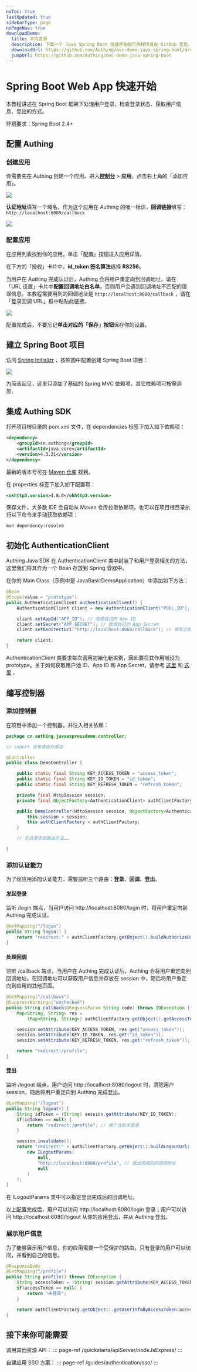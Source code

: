 ```yaml
---
noToc: true
lastUpdated: true
sidebarType: page
noPageNav: true
downloadDemo:
  title: 本页资源
  description: 下载一个 Java Spring Boot 快速开始的示例程序或在 GitHub 查看。
  downloadUrl: https://github.com/Authing/mvc-demo-java-spring-boot/archive/refs/heads/master.zip
  jumpUrl: https://github.com/Authing/mvc-demo-java-spring-boot
---
```


# Spring Boot Web App 快速开始

本教程讲述在 Spring Boot 框架下处理用户登录、检查登录状态、获取用户信息、登出的方式。

环境要求：Spring Boot 2.4+

## 配置 Authing

### 创建应用

你需要先在 Authing 创建一个应用。进入[**控制台**](https://console.authing.cn) > **应用**，点击右上角的「添加应用」。

![](~@imagesZhCn/quickstarts/webApp/javaSpringBoot/create-app.png)

**认证地址**填写一个域名，作为这个应用在 Authing 的唯一标识，**回调链接**填写：`http://localhost:8080/callback`

![](~@imagesZhCn/quickstarts/webApp/javaSpringBoot/create-app-2.png)

### 配置应用

在应用列表找到你的应用，单击「配置」按钮进入应用详情。

在下方的「授权」卡片中，**id_token 签名算法**选择 **RS256**。

当用户在 Authing 完成认证后，Authing 会将用户重定向到回调地址。请在「URL 设置」卡片中**配置回调地址白名单**，否则用户会遇到回调地址不匹配的错误信息。本教程需要用到的回调地址是 `http://localhost:8080/callback` ，请在「登录回调 URL」框中粘贴此链接。

![](~@imagesZhCn/quickstarts/webApp/javaSpringBoot/config-app.png)

配置完成后，不要忘记**单击对应的「保存」按钮**保存你的设置。

## 建立 Spring Boot 项目

访问 [Spring Initializr](https://start.spring.io/) ，按照图中配置创建 Spring Boot 项目：

![](~@imagesZhCn/quickstarts/webApp/javaSpringBoot/init.png)

为简洁起见，这里只添加了基础的 Spring MVC 依赖项，其它依赖项可按需添加。

## 集成 Authing SDK

打开项目根目录的 pom.xml 文件，在 dependencies 标签下加入如下依赖项：

```xml
<dependency>
	<groupId>cn.authing</groupId>
	<artifactId>java-core</artifactId>
	<version>4.3.21</version>
</dependency>
```

最新的版本号可在 [Maven 仓库](https://search.maven.org/artifact/cn.authing/java-core) 找到。

在 properties 标签下加入如下配置项：

```xml
<okhttp3.version>4.8.0</okhttp3.version>
```

保存文件，大多数 IDE 会自动从 Maven 仓库拉取依赖项。也可以在项目根目录执行以下命令来手动获取依赖项：

```shell
mvn dependency:resolve
```

## 初始化 AuthenticationClient

Authing Java SDK 在 AuthenticationClient 类中封装了和用户登录相关的方法，这里我们将其作为一个 Bean 存放到 Spring 容器中。

在你的 Main Class（示例中是 JavaBasicDemoApplication）中添加如下方法：

```java
@Bean
@Scope(value = "prototype")
public AuthenticationClient authenticationClient() {
    AuthenticationClient client = new AuthenticationClient("POOL_ID"); // 改成自己的用户池ID

    client.setAppId("APP_ID"); // 改成自己的 App ID
    client.setSecret("APP_SECRET"); // 改成自己的 App Secret
    client.setRedirectUri("http://localhost:8080/callback"); // 填写之前设置的回调地址

    return client;
}
```

AuthenticationClient 类要求每次调用初始化新实例，因此要将其作用域设为 prototype。关于如何获取用户池 ID、App ID 和 App Secret，请参考 [这里](/guides/faqs/get-userpool-id-and-secret.md) 和 [这里](/guides/faqs/get-app-id-and-secret.md) 。

## 编写控制器

### 添加控制器

在项目中添加一个控制器，并注入相关依赖：

```java
package cn.authing.javaexpressdemo.controller;

// import 语句请自行添加

@Controller
public class DemoController {

    public static final String KEY_ACCESS_TOKEN = "access_token";
    public static final String KEY_ID_TOKEN = "id_token";
    public static final String KEY_REFRESH_TOKEN = "refresh_token";

    private final HttpSession session;
    private final ObjectFactory<AuthenticationClient> authClientFactory;

    public DemoController(HttpSession session, ObjectFactory<AuthenticationClient> authClientFactory) {
        this.session = session;
        this.authClientFactory = authClientFactory;
    }

   	// 在这里添加路由方法……

}

```

### 添加认证能力

为了给应用添加认证能力，需要监听三个路由：**登录**、**回调**、**登出**。

#### 发起登录

监听 /login 端点，当用户访问 http://localhost:8080/login 时，将用户重定向到 Authing 完成认证。

```java
@GetMapping("/login")
public String login() {
    return "redirect:" + authClientFactory.getObject().buildAuthorizeUrl(new IOidcParams());
}
```

#### 处理回调

监听 /callback 端点，当用户在 Authing 完成认证后，Authing 会将用户重定向到回调地址。在回调地址可以获取用户信息并存放在 session 中，随后将用户重定向到应用的其他页面。

```java
@GetMapping("/callback")
@SuppressWarnings("unchecked")
public String callback(@RequestParam String code) throws IOException {
    Map<String, String> res =
        (Map<String, String>) authClientFactory.getObject().getAccessTokenByCode(code).execute();

    session.setAttribute(KEY_ACCESS_TOKEN, res.get("access_token"));
    session.setAttribute(KEY_ID_TOKEN, res.get("id_token"));
    session.setAttribute(KEY_REFRESH_TOKEN, res.get("refresh_token"));

    return "redirect:/profile";
}
```

#### 登出

监听 /logout 端点，用户访问 http://localhost:8080/logout 时，清除用户 session，随后将用户重定向到 Authing 完成登出。

```java
@GetMapping("/logout")
public String logout() {
    String idToken = (String) session.getAttribute(KEY_ID_TOKEN);
    if(idToken == null) {
        return "redirect:/profile"; // 用户当前未登录
    }

    session.invalidate();
    return "redirect:" + authClientFactory.getObject().buildLogoutUrl(
        new ILogoutParams(
            null,
            "http://localhost:8080/profile", // 登出完成后的回调地址
            null
        )
    );
}
```

在 ILogoutParams 类中可以指定登出完成后的回调地址。

以上配置完成后，用户可以访问 http://localhost:8080/login 登录；用户可以访问 http://localhost:8080/logout 从你的应用登出，并从 Authing 登出。

### 展示用户信息

为了能够展示用户信息，你的应用需要一个受保护的路由。只有登录的用户可以访问，并看到自己的信息。

```java
@ResponseBody
@GetMapping("/profile")
public String profile() throws IOException {
    String accessToken = (String) session.getAttribute(KEY_ACCESS_TOKEN);
    if(accessToken == null) {
        return "未登录";
    }

    return authClientFactory.getObject().getUserInfoByAccessToken(accessToken).execute().toString();
}
```

## 接下来你可能需要

调用其他资源 API：
::: page-ref /quickstarts/apiServer/nodeJsExpress/
:::

自建应用 SSO 方案：
::: page-ref /guides/authentication/sso/
:::
